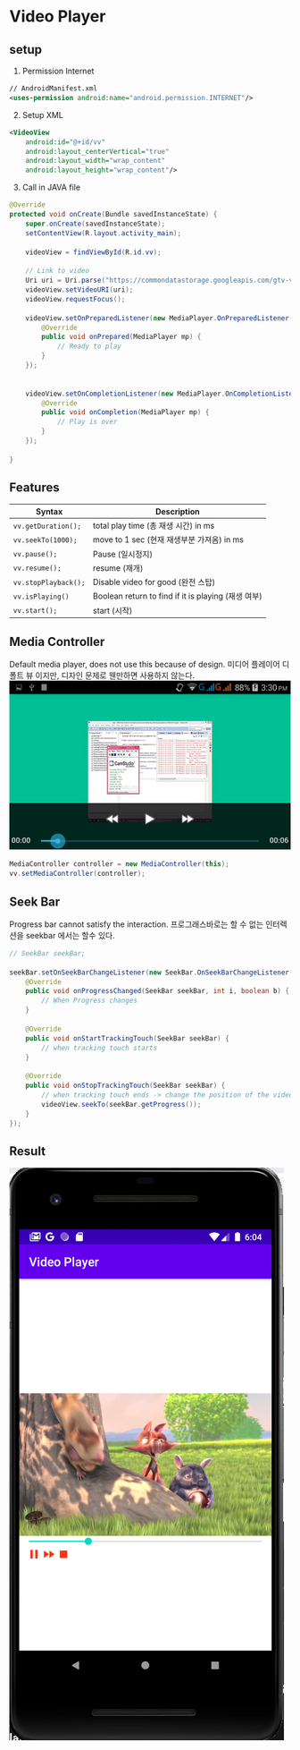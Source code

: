 # Video Player

## setup
1. Permission Internet 
```xml
// AndroidManifest.xml
<uses-permission android:name="android.permission.INTERNET"/>
```
2. Setup XML
```xml
<VideoView
    android:id="@+id/vv"
    android:layout_centerVertical="true"
    android:layout_width="wrap_content"
    android:layout_height="wrap_content"/>
```

3. Call in JAVA file
```JAVA
@Override
protected void onCreate(Bundle savedInstanceState) {
    super.onCreate(savedInstanceState);
    setContentView(R.layout.activity_main);

    videoView = findViewById(R.id.vv);

    // Link to video
    Uri uri = Uri.parse("https://commondatastorage.googleapis.com/gtv-videos-bucket/sample/BigBuckBunny.mp4");
    videoView.setVideoURI(uri);
    videoView.requestFocus();

    videoView.setOnPreparedListener(new MediaPlayer.OnPreparedListener() {
        @Override
        public void onPrepared(MediaPlayer mp) {
            // Ready to play
        }
    });


    videoView.setOnCompletionListener(new MediaPlayer.OnCompletionListener() {
        @Override
        public void onCompletion(MediaPlayer mp) {
            // Play is over
        }
    });

}
```


## Features
|Syntax | Description|
|-------| -----------|
|```vv.getDuration();```| total play time (총 재생 시간) in ms|
| ```vv.seekTo(1000);``` | move to 1 sec (현재 재생부분 가져옴) in ms|
|```vv.pause();``` | Pause (일시정지)|
|```vv.resume();```| resume (재개)|
|```vv.stopPlayback();``` | Disable video for good (완전 스탑)|
|```vv.isPlaying()```| Boolean return to find if it is playing (재생 여부)|
|```vv.start();```| start (시작)|


## Media Controller
Default media player, does not use this because of design.
미디어 플레이어 디폴트 뷰 이지만, 디자인 문제로 웬만하면 사용하지 않는다.
![Media Controller](img/mediacontroller.jpg)

```JAVA
MediaController controller = new MediaController(this);
vv.setMediaController(controller);
```



## Seek Bar
Progress bar cannot satisfy the interaction.
프로그래스바로는 할 수 없는 인터렉션을 seekbar 에서는 할수 있다.

```JAVA
// SeekBar seekBar;

seekBar.setOnSeekBarChangeListener(new SeekBar.OnSeekBarChangeListener() {
    @Override
    public void onProgressChanged(SeekBar seekBar, int i, boolean b) {
        // When Progress changes
    }

    @Override
    public void onStartTrackingTouch(SeekBar seekBar) {
        // when tracking touch starts
    }

    @Override
    public void onStopTrackingTouch(SeekBar seekBar) {
        // when tracking touch ends -> change the position of the video.
        videoView.seekTo(seekBar.getProgress());
    }
});
```

## Result

![Final Result](img/final.png)
